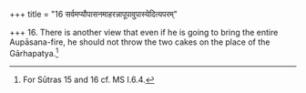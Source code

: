 +++
title = "16 सर्वमप्यौपासनमाहरन्नापूपावुपास्येदित्यपरम्"

+++
16. There is another view that even if he is going to bring the entire Aupāsana-fire, he should not throw the two cakes on the place of the Gārhapatya.[^1]  


[^1]: For Sūtras 15 and 16 cf. MS I.6.4.
